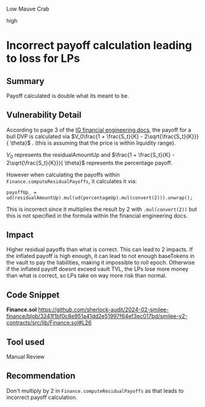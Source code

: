 Low Mauve Crab

high

# Incorrect payoff calculation leading to loss for LPs

## Summary
Payoff calculated is double what its meant to be.

## Vulnerability Detail
According to page 3 of the [IG financial engineering docs](https://drive.google.com/file/d/1d80IHxHfFUA_poH5J1hmkRov9yK9Wusm/view), the payoff for a bull DVP is calculated via $V_0\frac{1 + \frac{S_t}{K} - 2\sqrt{\frac{S_t}{K}}}{ \theta}$ . (this is assuming that the price is within liquidity range).

$V_0$ represents the residualAmountUp and $\frac{1 + \frac{S_t}{K} - 2\sqrt{\frac{S_t}{K}}}{ \theta}$ represents the percentage payoff.

However when calculating the payoffs within `Finance.computeResidualPayoffs`, it calculates it via:
```solidity
payoffUp_ = ud(residualAmountUp).mul(ud(percentageUp).mul(convert(2))).unwrap();
```
This is incorrect since it multiplies the result by 2 with `.mul(convert(2))` but this is not specified in the formula within the financial engineering docs.

## Impact
Higher residual payoffs than what is correct. This can lead to 2 impacts. If the inflated payoff is high enough, it can lead to not enough baseTokens in the vault to pay the liabilities, making it impossible to roll epoch. Otherwise if the inflated payoff doesnt exceed vault TVL, the LPs lose more money than what is correct, so LPs take on way more risk than normal.

## Code Snippet
**Finance.sol**
https://github.com/sherlock-audit/2024-02-smilee-finance/blob/3241f1bf0c8e951a41dd2e51997f64ef3ec017bd/smilee-v2-contracts/src/lib/Finance.sol#L26

## Tool used
Manual Review

## Recommendation
Don't multiply by 2 in `Finance.computeResidualPayoffs` as that leads to incorrect payoff calculation.